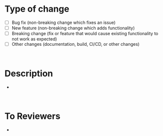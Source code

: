 # Type of change
- [ ] Bug fix (non-breaking change which fixes an issue)
- [ ] New feature (non-breaking change which adds functionality)
- [ ] Breaking change (fix or feature that would cause existing functionality to not work as expected)
- [ ] Other changes (documentation, build, CI/CD, or other changes)

<br>


# Description
<!--Please include a summary of the change and which issue is fixed. Please also include relevant motivation and context. List any dependencies that are required for this change.-->
- 
<br>


# To Reviewers
<!--Optional. Please include a message that the reviewer should refer to when reviewing-->
-

